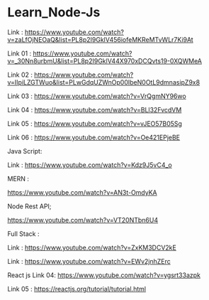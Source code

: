 # Learn_Node-Js
Link : https://www.youtube.com/watch?v=zaLfOjNEOaQ&list=PL8p2I9GklV456iofeMKReMTvWLr7Ki9At

Link 01 : https://www.youtube.com/watch?v=_30Nn8urbmU&list=PL8p2I9GklV44X970xDCQvts19-0XQWMeA

Link 02 : https://www.youtube.com/watch?v=IIpiLZGTWuo&list=PLwGdqUZWnOp00IbeN0OtL9dmnasipZ9x8

Link 03 : https://www.youtube.com/watch?v=VrQgmNY96wo

Link 04 : https://www.youtube.com/watch?v=BLl32FvcdVM

Link 05 : https://www.youtube.com/watch?v=vJEO57B05Sg

Link 06 : https://www.youtube.com/watch?v=Oe421EPjeBE 

Java Script: 

Link : https://www.youtube.com/watch?v=Kdz9J5vC4_o

MERN :

https://www.youtube.com/watch?v=AN3t-OmdyKA

Node Rest API;

https://www.youtube.com/watch?v=VT20NTbn6U4

Full Stack :

Link : https://www.youtube.com/watch?v=ZxKM3DCV2kE

Link : https://www.youtube.com/watch?v=EWv2jnhZErc


React js
Link 04: https://www.youtube.com/watch?v=ygsrt33azpk

Link 05 : https://reactjs.org/tutorial/tutorial.html

